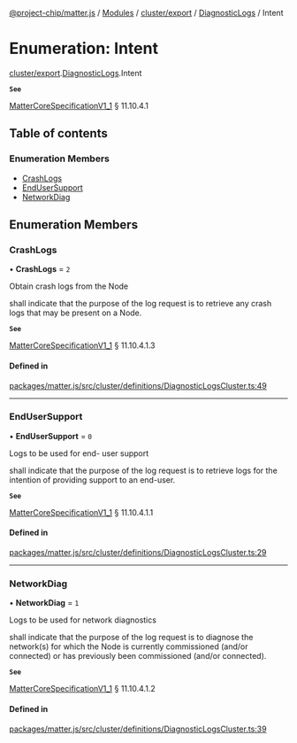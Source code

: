[@project-chip/matter.js](../README.md) / [Modules](../modules.md) / [cluster/export](../modules/cluster_export.md) / [DiagnosticLogs](../modules/cluster_export.DiagnosticLogs.md) / Intent

# Enumeration: Intent

[cluster/export](../modules/cluster_export.md).[DiagnosticLogs](../modules/cluster_export.DiagnosticLogs.md).Intent

**`See`**

[MatterCoreSpecificationV1_1](../interfaces/spec_export.MatterCoreSpecificationV1_1.md) § 11.10.4.1

## Table of contents

### Enumeration Members

- [CrashLogs](cluster_export.DiagnosticLogs.Intent.md#crashlogs)
- [EndUserSupport](cluster_export.DiagnosticLogs.Intent.md#endusersupport)
- [NetworkDiag](cluster_export.DiagnosticLogs.Intent.md#networkdiag)

## Enumeration Members

### CrashLogs

• **CrashLogs** = ``2``

Obtain crash logs from the Node

shall indicate that the purpose of the log request is to retrieve any crash logs that may be present on a
Node.

**`See`**

[MatterCoreSpecificationV1_1](../interfaces/spec_export.MatterCoreSpecificationV1_1.md) § 11.10.4.1.3

#### Defined in

[packages/matter.js/src/cluster/definitions/DiagnosticLogsCluster.ts:49](https://github.com/project-chip/matter.js/blob/b7330d72/packages/matter.js/src/cluster/definitions/DiagnosticLogsCluster.ts#L49)

___

### EndUserSupport

• **EndUserSupport** = ``0``

Logs to be used for end- user support

shall indicate that the purpose of the log request is to retrieve logs for the intention of providing
support to an end-user.

**`See`**

[MatterCoreSpecificationV1_1](../interfaces/spec_export.MatterCoreSpecificationV1_1.md) § 11.10.4.1.1

#### Defined in

[packages/matter.js/src/cluster/definitions/DiagnosticLogsCluster.ts:29](https://github.com/project-chip/matter.js/blob/b7330d72/packages/matter.js/src/cluster/definitions/DiagnosticLogsCluster.ts#L29)

___

### NetworkDiag

• **NetworkDiag** = ``1``

Logs to be used for network diagnostics

shall indicate that the purpose of the log request is to diagnose the network(s) for which the Node is
currently commissioned (and/or connected) or has previously been commissioned (and/or connected).

**`See`**

[MatterCoreSpecificationV1_1](../interfaces/spec_export.MatterCoreSpecificationV1_1.md) § 11.10.4.1.2

#### Defined in

[packages/matter.js/src/cluster/definitions/DiagnosticLogsCluster.ts:39](https://github.com/project-chip/matter.js/blob/b7330d72/packages/matter.js/src/cluster/definitions/DiagnosticLogsCluster.ts#L39)
